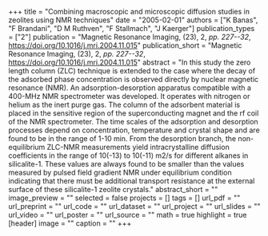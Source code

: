 +++
title = "Combining macroscopic and microscopic diffusion studies in zeolites using NMR techniques"
date = "2005-02-01"
authors = ["K Banas", "F Brandani", "D M Ruthven", "F Stallmach", "J Kaerger"]
publication_types = ["2"]
publication = "Magnetic Resonance Imaging, (23), 2, _pp. 227--32_, https://doi.org/10.1016/j.mri.2004.11.015"
publication_short = "Magnetic Resonance Imaging, (23), 2, _pp. 227--32_, https://doi.org/10.1016/j.mri.2004.11.015"
abstract = "In this study the zero length column (ZLC) technique is extended to the case where the decay of the adsorbed phase concentration is observed directly by nuclear magnetic resonance (NMR). An adsorption-desorption apparatus compatible with a 400-MHz NMR spectrometer was developed. It operates with nitrogen or helium as the inert purge gas. The column of the adsorbent material is placed in the sensitive region of the superconducting magnet and the rf coil of the NMR spectrometer. The time scales of the adsorption and desorption processes depend on concentration, temperature and crystal shape and are found to be in the range of 1-10 min. From the desorption branch, the non-equilibrium ZLC-NMR measurements yield intracrystalline diffusion coefficients in the range of 10(-13) to 10(-11) m2/s for different alkanes in silicalite-1. These values are always found to be smaller than the values measured by pulsed field gradient NMR under equilibrium condition indicating that there must be additional transport resistance at the external surface of these silicalite-1 zeolite crystals."
abstract_short = ""
image_preview = ""
selected = false
projects = []
tags = []
url_pdf = ""
url_preprint = ""
url_code = ""
url_dataset = ""
url_project = ""
url_slides = ""
url_video = ""
url_poster = ""
url_source = ""
math = true
highlight = true
[header]
image = ""
caption = ""
+++
